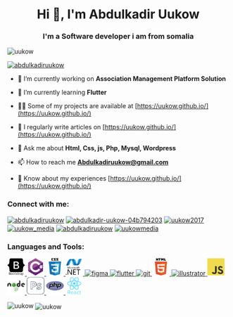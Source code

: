 <h1 align="center">Hi 👋, I'm Abdulkadir Uukow</h1>
<h3 align="center">I'm a Software developer i am from somalia</h3>

<p align="left"> <img src="https://komarev.com/ghpvc/?username=uukow&label=Profile%20views&color=0e75b6&style=flat" alt="uukow" /> </p>

<p align="left"> <a href="https://twitter.com/abdulkadiruukow" target="blank"><img src="https://img.shields.io/twitter/follow/abdulkadiruukow?logo=twitter&style=for-the-badge" alt="abdulkadiruukow" /></a> </p>

- 🔭 I’m currently working on **Association Management Platform Solution**

- 🌱 I’m currently learning **Flutter**

- 👨‍💻 Some of my projects are available at [https://uukow.github.io/](https://uukow.github.io/)

- 📝 I regularly write articles on [https://uukow.github.io/](https://uukow.github.io/)

- 💬 Ask me about **Html, Css, js, Php, Mysql, Wordpress**

- 📫 How to reach me **Abdulkadiruukow@gmail.com**

- 📄 Know about my experiences [https://uukow.github.io/](https://uukow.github.io/)

<h3 align="left">Connect with me:</h3>
<p align="left">
<a href="https://twitter.com/abdulkadiruukow" target="blank"><img align="center" src="https://raw.githubusercontent.com/rahuldkjain/github-profile-readme-generator/master/src/images/icons/Social/twitter.svg" alt="abdulkadiruukow" height="30" width="40" /></a>
<a href="https://linkedin.com/in/abdulkadir-uukow-04b794203" target="blank"><img align="center" src="https://raw.githubusercontent.com/rahuldkjain/github-profile-readme-generator/master/src/images/icons/Social/linked-in-alt.svg" alt="abdulkadir-uukow-04b794203" height="30" width="40" /></a>
<a href="https://fb.com/uukow2017" target="blank"><img align="center" src="https://raw.githubusercontent.com/rahuldkjain/github-profile-readme-generator/master/src/images/icons/Social/facebook.svg" alt="uukow2017" height="30" width="40" /></a>
<a href="https://instagram.com/uukow_media" target="blank"><img align="center" src="https://raw.githubusercontent.com/rahuldkjain/github-profile-readme-generator/master/src/images/icons/Social/instagram.svg" alt="uukow_media" height="30" width="40" /></a>
<a href="https://www.behance.net/abdulkadiruukow" target="blank"><img align="center" src="https://raw.githubusercontent.com/rahuldkjain/github-profile-readme-generator/master/src/images/icons/Social/behance.svg" alt="abdulkadiruukow" height="30" width="40" /></a>
<a href="https://www.youtube.com/c/uukowmedia" target="blank"><img align="center" src="https://raw.githubusercontent.com/rahuldkjain/github-profile-readme-generator/master/src/images/icons/Social/youtube.svg" alt="uukowmedia" height="30" width="40" /></a>
</p>

<h3 align="left">Languages and Tools:</h3>
<p align="left"> <a href="https://getbootstrap.com" target="_blank" rel="noreferrer"> <img src="https://raw.githubusercontent.com/devicons/devicon/master/icons/bootstrap/bootstrap-plain-wordmark.svg" alt="bootstrap" width="40" height="40"/> </a> <a href="https://www.w3schools.com/cs/" target="_blank" rel="noreferrer"> <img src="https://raw.githubusercontent.com/devicons/devicon/master/icons/csharp/csharp-original.svg" alt="csharp" width="40" height="40"/> </a> <a href="https://www.w3schools.com/css/" target="_blank" rel="noreferrer"> <img src="https://raw.githubusercontent.com/devicons/devicon/master/icons/css3/css3-original-wordmark.svg" alt="css3" width="40" height="40"/> </a> <a href="https://dotnet.microsoft.com/" target="_blank" rel="noreferrer"> <img src="https://raw.githubusercontent.com/devicons/devicon/master/icons/dot-net/dot-net-original-wordmark.svg" alt="dotnet" width="40" height="40"/> </a> <a href="https://www.figma.com/" target="_blank" rel="noreferrer"> <img src="https://www.vectorlogo.zone/logos/figma/figma-icon.svg" alt="figma" width="40" height="40"/> </a> <a href="https://flutter.dev" target="_blank" rel="noreferrer"> <img src="https://www.vectorlogo.zone/logos/flutterio/flutterio-icon.svg" alt="flutter" width="40" height="40"/> </a> <a href="https://git-scm.com/" target="_blank" rel="noreferrer"> <img src="https://www.vectorlogo.zone/logos/git-scm/git-scm-icon.svg" alt="git" width="40" height="40"/> </a> <a href="https://www.w3.org/html/" target="_blank" rel="noreferrer"> <img src="https://raw.githubusercontent.com/devicons/devicon/master/icons/html5/html5-original-wordmark.svg" alt="html5" width="40" height="40"/> </a> <a href="https://www.adobe.com/in/products/illustrator.html" target="_blank" rel="noreferrer"> <img src="https://www.vectorlogo.zone/logos/adobe_illustrator/adobe_illustrator-icon.svg" alt="illustrator" width="40" height="40"/> </a> <a href="https://developer.mozilla.org/en-US/docs/Web/JavaScript" target="_blank" rel="noreferrer"> <img src="https://raw.githubusercontent.com/devicons/devicon/master/icons/javascript/javascript-original.svg" alt="javascript" width="40" height="40"/> </a> <a href="https://nodejs.org" target="_blank" rel="noreferrer"> <img src="https://raw.githubusercontent.com/devicons/devicon/master/icons/nodejs/nodejs-original-wordmark.svg" alt="nodejs" width="40" height="40"/> </a> <a href="https://www.photoshop.com/en" target="_blank" rel="noreferrer"> <img src="https://raw.githubusercontent.com/devicons/devicon/master/icons/photoshop/photoshop-line.svg" alt="photoshop" width="40" height="40"/> </a> <a href="https://www.php.net" target="_blank" rel="noreferrer"> <img src="https://raw.githubusercontent.com/devicons/devicon/master/icons/php/php-original.svg" alt="php" width="40" height="40"/> </a> <a href="https://reactjs.org/" target="_blank" rel="noreferrer"> <img src="https://raw.githubusercontent.com/devicons/devicon/master/icons/react/react-original-wordmark.svg" alt="react" width="40" height="40"/> </a> </p>

<p><img align="left" src="https://github-readme-stats.vercel.app/api/top-langs?username=uukow&show_icons=true&locale=en&layout=compact" alt="uukow" /></p>

<p>&nbsp;<img align="center" src="https://github-readme-stats.vercel.app/api?username=uukow&show_icons=true&locale=en" alt="uukow" /></p>
